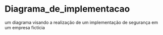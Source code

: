 # Diagrama_de_implementacao
um diagrama visando a realização de um implementação de segurança em um empresa fictícia
